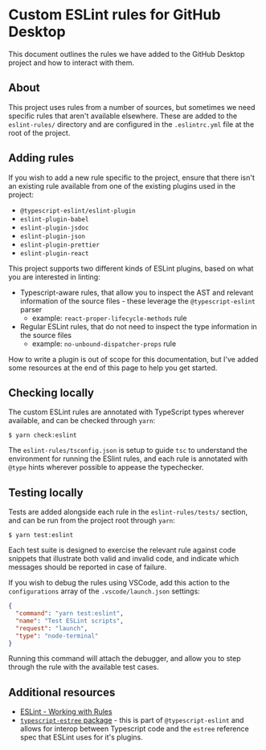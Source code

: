 # Custom ESLint rules for GitHub Desktop

This document outlines the rules we have added to the GitHub Desktop project and how to interact with them.

## About

This project uses rules from a number of sources, but sometimes we need specific rules that aren't available elsewhere. These are added to the `eslint-rules/` directory and are configured in the `.eslintrc.yml` file at the root of the project.

## Adding rules

If you wish to add a new rule specific to the project, ensure that there isn't an existing rule available from one of the existing plugins used in the project:

 - `@typescript-eslint/eslint-plugin`
 - `eslint-plugin-babel`
 - `eslint-plugin-jsdoc`
 - `eslint-plugin-json`
 - `eslint-plugin-prettier`
 - `eslint-plugin-react`
 
This project supports two different kinds of ESLint plugins, based on what you are interested in linting:

 - Typescript-aware rules, that allow you to inspect the AST and relevant information of the source files - these leverage the `@typescript-eslint` parser
    - example: `react-proper-lifecycle-methods` rule
 - Regular ESLint rules, that do not need to inspect the type information in the source files
    - example: `no-unbound-dispatcher-props` rule

How to write a plugin is out of scope for this documentation, but I've added some resources at the end of this page to help you get started.

## Checking locally

The custom ESLint rules are annotated with TypeScript types wherever available, and can be checked through `yarn`:

```
$ yarn check:eslint
```

The `eslint-rules/tsconfig.json` is setup to guide `tsc` to understand the environment for running the ESlint rules, and each rule is annotated
with `@type` hints wherever possible to appease the typechecker.

## Testing locally

Tests are added alongside each rule in the `eslint-rules/tests/` section, and can be run from the project root through `yarn`:

```
$ yarn test:eslint
```

Each test suite is designed to exercise the relevant rule against code snippets that illustrate both valid and invalid code, and indicate which messages should be reported in case of failure.

If you wish to debug the rules using VSCode, add this action to the `configurations` array of the `.vscode/launch.json` settings:


```json
{
  "command": "yarn test:eslint",
  "name": "Test ESLint scripts",
  "request": "launch",
  "type": "node-terminal"
}
```

Running this command will attach the debugger, and allow you to step through the rule with the available test cases.

## Additional resources

 - [ESLint - Working with Rules](http://eslint.org/docs/developer-guide/working-with-rules)
 - [`typescript-estree` package](https://github.com/typescript-eslint/typescript-eslint/tree/master/packages/typescript-estree) - this is part of `@typescript-eslint` and allows for interop between Typescript code and the `estree` reference spec that ESLint uses for it's plugins.
